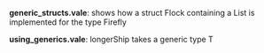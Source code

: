 **generic_structs.vale**: shows how a struct Flock<T> containing a List<T> is implemented for the type Firefly

**using_generics.vale**: longerShip<T> takes a generic type T